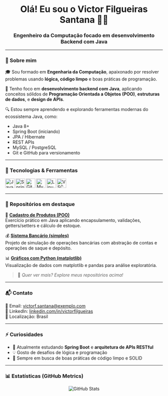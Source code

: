<h1 align="center">Olá! Eu sou o Victor Filgueiras Santana 👨‍💻</h1>
<h3 align="center">Engenheiro da Computação focado em desenvolvimento Backend com Java</h3>

---

### 🚀 Sobre mim

🎓 Sou formado em **Engenharia da Computação**, apaixonado por resolver problemas usando **lógica, código limpo** e boas práticas de programação.

💼 Tenho foco em **desenvolvimento backend com Java**, aplicando conceitos sólidos de **Programação Orientada a Objetos (POO)**, **estruturas de dados**, e **design de APIs**.

🔍 Estou sempre aprendendo e explorando ferramentas modernas do ecossistema Java, como:

- Java 8+
- Spring Boot (iniciando)
- JPA / Hibernate
- REST APIs
- MySQL / PostgreSQL
- Git e GitHub para versionamento

---

### 🧰 Tecnologias & Ferramentas

<img align="left" alt="Java" height="30px" src="https://cdn.jsdelivr.net/gh/devicons/devicon/icons/java/java-original.svg" />
<img align="left" alt="Spring" height="30px" src="https://cdn.jsdelivr.net/gh/devicons/devicon/icons/spring/spring-original.svg" />
<img align="left" alt="Git" height="30px" src="https://cdn.jsdelivr.net/gh/devicons/devicon/icons/git/git-original.svg" />
<img align="left" alt="MySQL" height="30px" src="https://cdn.jsdelivr.net/gh/devicons/devicon/icons/mysql/mysql-original.svg" />
<img align="left" alt="Linux" height="30px" src="https://cdn.jsdelivr.net/gh/devicons/devicon/icons/linux/linux-original.svg" />
<img align="left" alt="VSCode" height="30px" src="https://cdn.jsdelivr.net/gh/devicons/devicon/icons/vscode/vscode-original.svg" />
<br /><br />

---

### 📂 Repositórios em destaque

🛒 [**Cadastro de Produtos (POO)**](https://github.com/seu-usuario/repositorio-produto)  
Exercício prático em Java aplicando encapsulamento, validações, getters/setters e cálculo de estoque.

💰 [**Sistema Bancário (simples)**](https://github.com/seu-usuario/repositorio-conta)  
Projeto de simulação de operações bancárias com abstração de contas e operações de saque e depósito.

📊 [**Gráficos com Python (matplotlib)**](https://github.com/seu-usuario/repositorio-python-graficos)  
Visualização de dados com matplotlib e pandas para análise exploratória.

> 📌 *Quer ver mais? Explore meus repositórios acima!*

---

### 📬 Contato

📧 Email: victorf.santana@exemplo.com  
💼 LinkedIn: [linkedin.com/in/victorfilgueiras](https://www.linkedin.com/in/victorfilgueiras)  
📍 Localização: Brasil

---

### ⚡ Curiosidades

- 📘 Atualmente estudando **Spring Boot** e **arquitetura de APIs RESTful**
- 💡 Gosto de desafios de lógica e programação
- 🧠 Sempre em busca de boas práticas de código limpo e SOLID

---

### 📊 Estatísticas (GitHub Metrics)

<p align="center">
  <img src="https://github-readme-stats.vercel.app/api?username=seu-usuario&show_icons=true&theme=radical" alt="GitHub Stats" />
</p>
